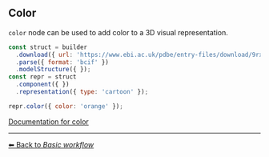 ## Color

`color` node can be used to add color to a 3D visual representation.

```js
const struct = builder
  .download({ url: 'https://www.ebi.ac.uk/pdbe/entry-files/download/9rxg.bcif' })
  .parse({ format: 'bcif' })
  .modelStructure({ });
const repr = struct
  .component({ })
  .representation({ type: 'cartoon' });

repr.color({ color: 'orange' });
```

[Documentation for color](https://molstar.org/mol-view-spec-docs/tree-schema/#color)

---

[&#x2B05; Back to *Basic workflow*](#intro)
